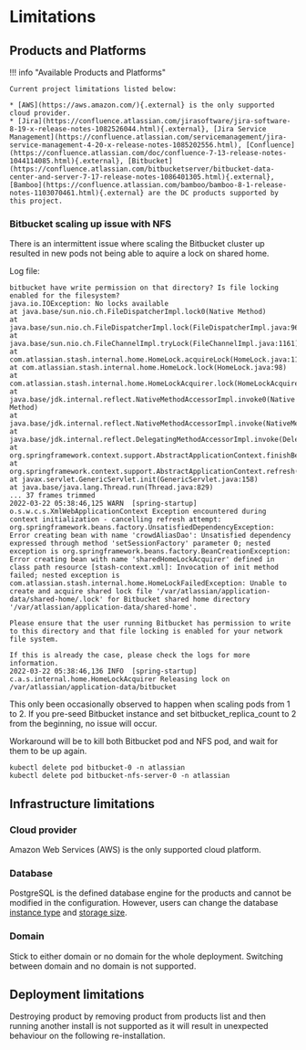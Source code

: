 # Limitations

## Products and Platforms

!!! info "Available Products and Platforms"

    Current project limitations listed below:

    * [AWS](https://aws.amazon.com/){.external} is the only supported cloud provider.
    * [Jira](https://confluence.atlassian.com/jirasoftware/jira-software-8-19-x-release-notes-1082526044.html){.external}, [Jira Service Management](https://confluence.atlassian.com/servicemanagement/jira-service-management-4-20-x-release-notes-1085202556.html), [Confluence](https://confluence.atlassian.com/doc/confluence-7-13-release-notes-1044114085.html){.external}, [Bitbucket](https://confluence.atlassian.com/bitbucketserver/bitbucket-data-center-and-server-7-17-release-notes-1086401305.html){.external}, [Bamboo](https://confluence.atlassian.com/bamboo/bamboo-8-1-release-notes-1103070461.html){.external} are the DC products supported by this project.

### Bitbucket scaling up issue with NFS

There is an intermittent issue where scaling the Bitbucket cluster up resulted in new pods not being able to aquire a lock on shared home. 

Log file: 
    
```
bitbucket have write permission on that directory? Is file locking enabled for the filesystem?
java.io.IOException: No locks available
at java.base/sun.nio.ch.FileDispatcherImpl.lock0(Native Method)
at java.base/sun.nio.ch.FileDispatcherImpl.lock(FileDispatcherImpl.java:96)
at java.base/sun.nio.ch.FileChannelImpl.tryLock(FileChannelImpl.java:1161)
at com.atlassian.stash.internal.home.HomeLock.acquireLock(HomeLock.java:112)
at com.atlassian.stash.internal.home.HomeLock.lock(HomeLock.java:98)
at com.atlassian.stash.internal.home.HomeLockAcquirer.lock(HomeLockAcquirer.java:58)
at java.base/jdk.internal.reflect.NativeMethodAccessorImpl.invoke0(Native Method)
at java.base/jdk.internal.reflect.NativeMethodAccessorImpl.invoke(NativeMethodAccessorImpl.java:62)
at java.base/jdk.internal.reflect.DelegatingMethodAccessorImpl.invoke(DelegatingMethodAccessorImpl.java:43)
at org.springframework.context.support.AbstractApplicationContext.finishBeanFactoryInitialization(AbstractApplicationContext.java:918)
at org.springframework.context.support.AbstractApplicationContext.refresh(AbstractApplicationContext.java:583)
at javax.servlet.GenericServlet.init(GenericServlet.java:158)
at java.base/java.lang.Thread.run(Thread.java:829)
... 37 frames trimmed
2022-03-22 05:38:46,125 WARN  [spring-startup]  o.s.w.c.s.XmlWebApplicationContext Exception encountered during context initialization - cancelling refresh attempt: org.springframework.beans.factory.UnsatisfiedDependencyException: Error creating bean with name 'crowdAliasDao': Unsatisfied dependency expressed through method 'setSessionFactory' parameter 0; nested exception is org.springframework.beans.factory.BeanCreationException: Error creating bean with name 'sharedHomeLockAcquirer' defined in class path resource [stash-context.xml]: Invocation of init method failed; nested exception is com.atlassian.stash.internal.home.HomeLockFailedException: Unable to create and acquire shared lock file '/var/atlassian/application-data/shared-home/.lock' for Bitbucket shared home directory '/var/atlassian/application-data/shared-home'.

Please ensure that the user running Bitbucket has permission to write to this directory and that file locking is enabled for your network file system.

If this is already the case, please check the logs for more information.
2022-03-22 05:38:46,136 INFO  [spring-startup]  c.a.s.internal.home.HomeLockAcquirer Releasing lock on /var/atlassian/application-data/bitbucket
```

This only been occasionally observed to happen when scaling pods from 1 to 2. 
If you pre-seed Bitbucket instance and set bitbucket_replica_count to 2 from the beginning, no issue will occur. 

Workaround will be to kill both Bitbucket pod and NFS pod, and wait for them to be up again.

```
kubectl delete pod bitbucket-0 -n atlassian
kubectl delete pod bitbucket-nfs-server-0 -n atlassian
```

## Infrastructure limitations

### Cloud provider

Amazon Web Services (AWS) is the only supported cloud platform.

### Database

PostgreSQL is the defined database engine for the products and cannot be modified in the configuration. However, users can change the database [instance type](../userguide/configuration/CONFIGURATION.md#database-instance-class) and [storage size](../userguide/configuration/CONFIGURATION.md#database-allocated-storage).

### Domain
Stick to either domain or no domain for the whole deployment. Switching between domain and no domain is not supported.

## Deployment limitations
Destroying product by removing product from products list and then running another install is not supported
as it will result in unexpected behaviour on the following re-installation. 